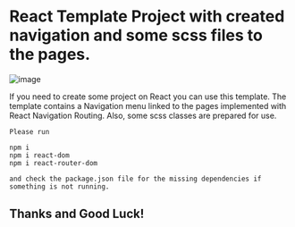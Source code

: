 # React Template Project with created navigation and some scss files to the pages.



![image](../react-template-NAV-SCSS/react-nav-project.jpg)


If you need to create some project on React you can use this template.
The template contains a Navigation menu linked to the pages implemented with React Navigation Routing.
Also, some scss classes are prepared for use.






```
Please run

npm i 
npm i react-dom
npm i react-router-dom

and check the package.json file for the missing dependencies if something is not running.

```

## Thanks and Good Luck!